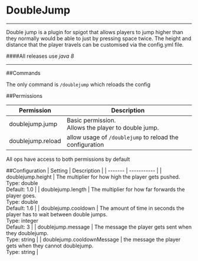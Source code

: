 # DoubleJump
***
Double jump is a plugin for spigot that allows players to jump higher than they normally would be able to just by pressing space twice. The height and distance that the player travels can be customised via the config.yml file.

####All releases use _java 8_
***

##Commands

The only command is ```/doublejump``` which reloads the config

##Permissions

| Permission | Description |
| ---------- | ----------- |
| doublejump.jump | Basic permission.<br>Allows the player to double jump.
| doublejump.reload | allow usage of ```/doublejump``` to reload the configuration |

All ops have access to both permissions by default

##Configuration
| Setting | Description |
| ------- | ----------- |
| doublejump.height | The multiplier for how high the player gets pushed.<br>Type: double<br>Default: 1.0 |
| doublejump.length | The multiplier for how far forwards the player goes.<br>Type: double<br>Default: 1.6 |
| doublejump.cooldown | The amount of time in seconds the player has to wait between double jumps.<br>Type: integer<br>Default: 3 |
| doublejump.message | The message the player gets sent when they doublejump.<br>Type: string |
| doublejump.cooldownMessage | the message the player gets when they cannot doublejump.<br>Type: string |

